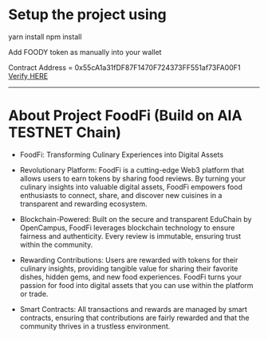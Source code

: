 # Setup the project using

yarn install
npm install

Add FOODY token as manually into your wallet

Contract Address = 0x55cA1a31fDF87F1470F724373FF551af73FA00F1
[Verify HERE](https://testnet.aiascan.com/address/0x55cA1a31fDF87F1470F724373FF551af73FA00F1)

---

# About Project FoodFi (Build on AIA TESTNET Chain)

- FoodFi: Transforming Culinary Experiences into Digital Assets

- Revolutionary Platform:
  FoodFi is a cutting-edge Web3 platform that allows users to earn tokens by sharing food reviews. By turning your culinary insights into valuable digital assets, FoodFi empowers food enthusiasts to connect, share, and discover new cuisines in a transparent and rewarding ecosystem.

- Blockchain-Powered:
  Built on the secure and transparent EduChain by OpenCampus, FoodFi leverages blockchain technology to ensure fairness and authenticity. Every review is immutable, ensuring trust within the community.

- Rewarding Contributions:
  Users are rewarded with tokens for their culinary insights, providing tangible value for sharing their favorite dishes, hidden gems, and new food experiences. FoodFi turns your passion for food into digital assets that you can use within the platform or trade.

- Smart Contracts:
  All transactions and rewards are managed by smart contracts, ensuring that contributions are fairly rewarded and that the community thrives in a trustless environment.
